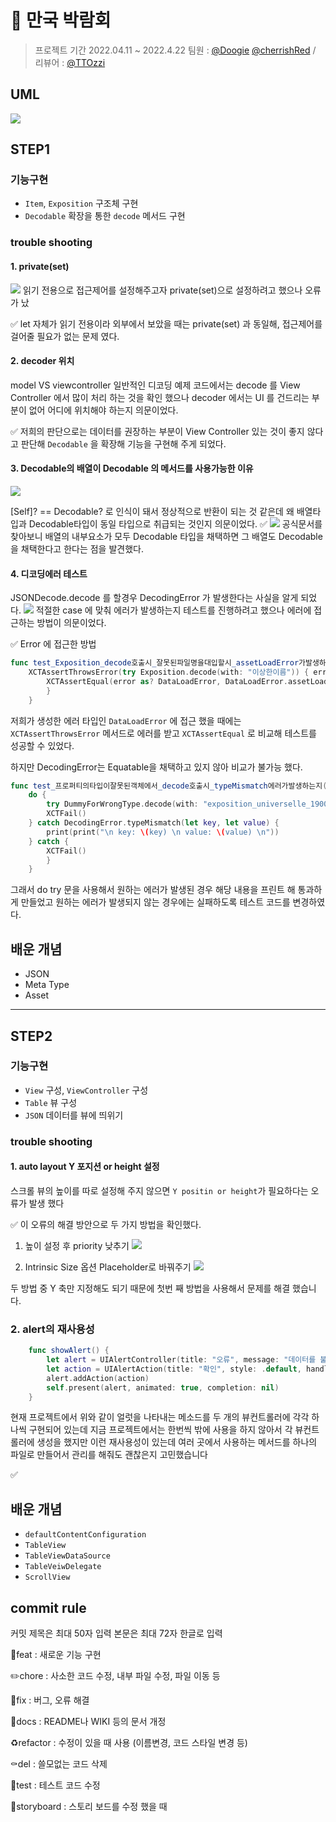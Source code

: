 
# 🌃 만국 박람회
> 프로젝트 기간 2022.04.11 ~ 2022.4.22
팀원 : [@Doogie](https://github.com/doogie97) [@cherrishRed](https://github.com/cherrishRed) / 리뷰어 : [@TTOzzi](https://github.com/TTOzzi)


## UML
![](https://i.imgur.com/H8wuVgU.png)

## STEP1
### 기능구현
- `Item`, `Exposition` 구조체 구현
- `Decodable` 확장을 통한 `decode` 메서드 구현

### trouble shooting
#### 1. private(set)
![](https://i.imgur.com/5JbTLf9.png)
읽기 전용으로 접근제어를 설정해주고자 private(set)으로 설정하려고 했으나 오류가 났

✅ let 자체가 읽기 전용이라 외부에서 보았을 때는 private(set) 과 동일해, 접근제어를 걸어줄 필요가 없는 문제 였다. 

#### 2. decoder 위치
model VS viewcontroller
일반적인 디코딩 예제 코드에서는 decode 를 View Controller 에서 많이 처리 하는 것을 확인 했으나  decoder 에서는 UI 를 건드리는 부분이 없어 어디에 위치해야 하는지 의문이었다.

✅ 저희의 판단으로는 데이터를 권장하는 부분이 View Controller 있는 것이 좋지 않다고 판단해 `Decodable` 을 확장해 기능을 구현해 주게 되었다. 

#### 3. Decodable의 배열이 Decodable 의 메서드를 사용가능한 이유
![](https://i.imgur.com/t4cuROs.png)

[Self]? == Decodable? 로 인식이 돼서 정상적으로 반환이 되는 것 같은데 왜 배열타입과 Decodable타입이 동일 타입으로 취급되는 것인지 의문이었다.
✅
![](https://i.imgur.com/LWhZmPW.png)
 공식문서를 찾아보니 배열의 내부요소가 모두 Decodable 타입을 채택하면 그 배열도 Decodable 을 채택한다고 한다는 점을 발견했다.
 
#### 4. 디코딩에러 테스트
JSONDecode.decode 를 할경우 DecodingError 가 발생한다는 사실을 알게 되었다.
![](https://i.imgur.com/HMG0Ix0.png)
적절한 case 에 맞춰 에러가 발생하는지 테스트를 진행하려고 했으나 에러에 접근하는 방법이 의문이었다. 

✅ Error 에 접근한 방법
```swift 
func test_Exposition_decode호출시_잘못된파일명을대입할시_assetLoadError가발생하는지() throws {
    XCTAssertThrowsError(try Exposition.decode(with: "이상한이름")) { error in
        XCTAssertEqual(error as? DataLoadError, DataLoadError.assetLoadError)
        }
    }
```
저희가 생성한 에러 타입인 `DataLoadError` 에 접근 했을 때에는 `XCTAssertThrowsError` 메서드로 에러를 받고 `XCTAssertEqual` 로 비교해 테스트를 성공할 수 있었다. 

하지만 DecodingError는 Equatable을 채택하고 있지 않아 비교가 불가능 했다. 
```swift 
func test_프로퍼티의타입이잘못된객체에서_decode호출시_typeMismatch에러가발생하는지() throws {
    do {
        try DummyForWrongType.decode(with: "exposition_universelle_1900")
        XCTFail()
    } catch DecodingError.typeMismatch(let key, let value) {
        print(print("\n key: \(key) \n value: \(value) \n"))
    } catch {
        XCTFail()
        }
    }
```

그래서 do try 문을 사용해서 원하는 에러가 발생된 경우 해당 내용을 프린트 해 통과하게 만들었고 원하는 에러가 발생되지 않는 경우에는 실패하도록 테스트 코드를 변경하였다.


## 배운 개념
- JSON
- Meta Type
- Asset

***

## STEP2
### 기능구현
- `View` 구성, `ViewController` 구성
- `Table` 뷰 구성 
- `JSON` 데이터를 뷰에 띄위기 


### trouble shooting
#### 1. auto layout Y 포지션 or height 설정
스크롤 뷰의 높이를 따로 설정해 주지 않으면 `Y positin or height`가 필요하다는 오류가 발생 했다

✅ 이 오류의 해결 방안으로 두 가지 방법을 확인했다.

1. 높이 설정 후 priority 낮추기
![](https://i.imgur.com/xMawy3A.png)

2. Intrinsic Size 옵션 Placeholder로 바꿔주기
![](https://i.imgur.com/0Sa5q8g.png)

두 방법 중 Y 축만 지정해도 되기 때문에 첫번 째 방법을 사용해서 문제를 해결 했습니다.

### 2. alert의 재사용성
```swift
    func showAlert() {
        let alert = UIAlertController(title: "오류", message: "데이터를 불러올 수 없습니다.", preferredStyle: .alert)
        let action = UIAlertAction(title: "확인", style: .default, handler: nil)
        alert.addAction(action)
        self.present(alert, animated: true, completion: nil)
    }
```
현재 프로젝트에서 위와 같이 얼럿을 나타내는 메소드를 두 개의 뷰컨트롤러에 각각 하나씩 구현되어 있는데 지금 프로젝트에서는 한번씩 밖에 사용을 하지 않아서 각 뷰컨트롤러에 생성을 했지만 이런 재사용성이 있는데 여러 곳에서 사용하는 메서드를 하나의 파일로 만들어서 관리를 해줘도 괜찮은지 고민했습니다

✅

## 배운 개념
- `defaultContentConfiguration`
- `TableView` 
- `TableViewDataSource`
- `TableVeiwDelegate`
- `ScrollView`



## commit rule

커밋 제목은 최대 50자 입력
본문은 최대 72자 한글로 입력

💎feat : 새로운 기능 구현

✏️chore : 사소한 코드 수정, 내부 파일 수정, 파일 이동 등

🔨fix : 버그, 오류 해결

📝docs : README나 WIKI 등의 문서 개정

♻️refactor : 수정이 있을 때 사용 (이름변경, 코드 스타일 변경 등)

⚰️del : 쓸모없는 코드 삭제

🔬test : 테스트 코드 수정

📱storyboard : 스토리 보드를 수정 했을 때 

